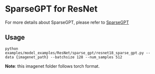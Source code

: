 # SparseGPT for ResNet

For more details about SparseGPT, please refer to [SparseGPT](../../../algorithms/SparseGPT.md)

## Usage

```shell
python examples/model_examples/ResNet/sparse_gpt/resnet18_sparse_gpt.py --data {imagenet_path} --batchsize 128 --num_samples 512
```

**Note**: this imagenet folder follows torch format.
